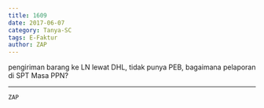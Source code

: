 ```yaml
---
title: 1609
date: 2017-06-07
category: Tanya-SC
tags: E-Faktur
author: ZAP
---
```


pengiriman barang ke LN lewat DHL, tidak punya PEB, bagaimana pelaporan di SPT Masa PPN?

---



`ZAP`
